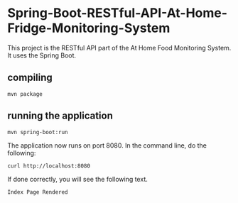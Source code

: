 # Spring-Boot-RESTful-API-At-Home-Fridge-Monitoring-System

This project is the RESTful API part of the At Home Food Monitoring System. It uses the Spring Boot.

## compiling
~~~
mvn package
~~~


## running the application
~~~
mvn spring-boot:run
~~~

The application now runs on port 8080. In the command line, do the following:
~~~
curl http://localhost:8080
~~~

If done correctly, you will see the following text.
~~~
Index Page Rendered
~~~
